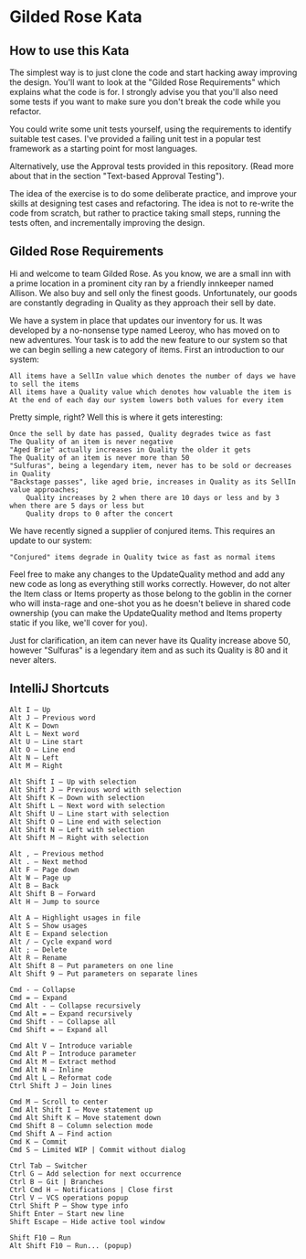 # Gilded Rose Kata

## How to use this Kata

The simplest way is to just clone the code and start hacking away improving the design. You'll want to look at the "Gilded Rose Requirements" which explains what the code is for. I strongly advise you that you'll also need some tests if you want to make sure you don't break the code while you refactor.

You could write some unit tests yourself, using the requirements to identify suitable test cases. I've provided a failing unit test in a popular test framework as a starting point for most languages.

Alternatively, use the Approval tests provided in this repository. (Read more about that in the section "Text-based Approval Testing").

The idea of the exercise is to do some deliberate practice, and improve your skills at designing test cases and refactoring. The idea is not to re-write the code from scratch, but rather to practice taking small steps, running the tests often, and incrementally improving the design.

## Gilded Rose Requirements

Hi and welcome to team Gilded Rose. As you know, we are a small inn with a prime location in a prominent city ran by a friendly innkeeper named Allison. We also buy and sell only the finest goods. Unfortunately, our goods are constantly degrading in Quality as they approach their sell by date.

We have a system in place that updates our inventory for us. It was developed by a no-nonsense type named Leeroy, who has moved on to new adventures. Your task is to add the new feature to our system so that we can begin selling a new category of items. First an introduction to our system:

    All items have a SellIn value which denotes the number of days we have to sell the items
    All items have a Quality value which denotes how valuable the item is
    At the end of each day our system lowers both values for every item

Pretty simple, right? Well this is where it gets interesting:

    Once the sell by date has passed, Quality degrades twice as fast
    The Quality of an item is never negative
    "Aged Brie" actually increases in Quality the older it gets
    The Quality of an item is never more than 50
    "Sulfuras", being a legendary item, never has to be sold or decreases in Quality
    "Backstage passes", like aged brie, increases in Quality as its SellIn value approaches;
        Quality increases by 2 when there are 10 days or less and by 3 when there are 5 days or less but
        Quality drops to 0 after the concert

We have recently signed a supplier of conjured items. This requires an update to our system:

    "Conjured" items degrade in Quality twice as fast as normal items

Feel free to make any changes to the UpdateQuality method and add any new code as long as everything still works correctly. However, do not alter the Item class or Items property as those belong to the goblin in the corner who will insta-rage and one-shot you as he doesn't believe in shared code ownership (you can make the UpdateQuality method and Items property static if you like, we'll cover for you).

Just for clarification, an item can never have its Quality increase above 50, however "Sulfuras" is a legendary item and as such its Quality is 80 and it never alters.


## IntelliJ Shortcuts

    Alt I – Up
    Alt J – Previous word
    Alt K – Down
    Alt L – Next word
    Alt U – Line start
    Alt O – Line end
    Alt N – Left
    Alt M – Right

    Alt Shift I – Up with selection
    Alt Shift J – Previous word with selection
    Alt Shift K – Down with selection
    Alt Shift L – Next word with selection
    Alt Shift U – Line start with selection
    Alt Shift O – Line end with selection
    Alt Shift N – Left with selection
    Alt Shift M – Right with selection

    Alt , – Previous method
    Alt . – Next method
    Alt F – Page down
    Alt W – Page up
    Alt B – Back
    Alt Shift B – Forward
    Alt H – Jump to source

    Alt A – Highlight usages in file
    Alt S – Show usages
    Alt E – Expand selection
    Alt / – Cycle expand word
    Alt ; – Delete
    Alt R – Rename
    Alt Shift 8 – Put parameters on one line
    Alt Shift 9 – Put parameters on separate lines

    Cmd - – Collapse
    Cmd = – Expand
    Cmd Alt - – Collapse recursively
    Cmd Alt = – Expand recursively
    Cmd Shift - – Collapse all
    Cmd Shift = – Expand all

    Cmd Alt V – Introduce variable
    Cmd Alt P – Introduce parameter
    Cmd Alt M – Extract method
    Cmd Alt N – Inline
    Cmd Alt L – Reformat code
    Ctrl Shift J – Join lines

    Cmd M – Scroll to center
    Cmd Alt Shift I – Move statement up
    Cmd Alt Shift K – Move statement down
    Cmd Shift 8 – Column selection mode
    Cmd Shift A – Find action
    Cmd K – Commit
    Cmd S – Limited WIP | Commit without dialog

    Ctrl Tab – Switcher
    Ctrl G – Add selection for next occurrence
    Ctrl B – Git | Branches
    Ctrl Cmd H – Notifications | Close first
    Ctrl V – VCS operations popup
    Ctrl Shift P – Show type info
    Shift Enter – Start new line
    Shift Escape – Hide active tool window

    Shift F10 – Run
    Alt Shift F10 – Run... (popup)
